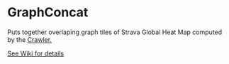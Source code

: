 # GraphConcat
Puts together overlaping graph tiles of Strava Global Heat Map computed by the [Crawler.](https://github.com/tripleSevenRada/StravaGlobalHeatmapCrawler)

[See Wiki for details](https://github.com/tripleSevenRada/GraphConcat/wiki)
